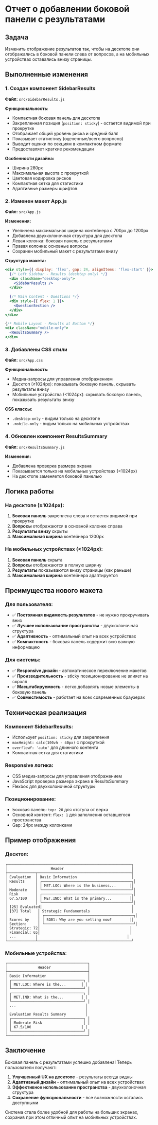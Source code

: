 # Отчет о добавлении боковой панели с результатами

## Задача
Изменить отображение результатов так, чтобы на десктопе они отображались в боковой панели слева от вопросов, а на мобильных устройствах оставались внизу страницы.

## Выполненные изменения

### 1. Создан компонент SidebarResults
**Файл:** `src/SidebarResults.js`

**Функциональность:**
- Компактная боковая панель для десктопа
- Закрепленная позиция (`position: sticky`) - остается видимой при прокрутке
- Отображает общий уровень риска и средний балл
- Показывает статистику (оцененные/всего вопросов)
- Выводит оценки по секциям в компактном формате
- Предоставляет краткие рекомендации

**Особенности дизайна:**
- Ширина 280px
- Максимальная высота с прокруткой
- Цветовая кодировка рисков
- Компактная сетка для статистики
- Адаптивные размеры шрифтов

### 2. Изменен макет App.js
**Файл:** `src/App.js`

**Изменения:**
- Увеличена максимальная ширина контейнера с 700px до 1200px
- Добавлена двухколоночная структура для десктопа
- Левая колонка: боковая панель с результатами
- Правая колонка: основные вопросы
- Сохранен мобильный макет с результатами внизу

**Структура макета:**
```jsx
<div style={{ display: 'flex', gap: 24, alignItems: 'flex-start' }}>
  {/* Left Sidebar - Results (desktop only) */}
  <div className="desktop-only">
    <SidebarResults />
  </div>
  
  {/* Main Content - Questions */}
  <div style={{ flex: 1 }}>
    <QuestionSection />
  </div>
</div>

{/* Mobile Layout - Results at Bottom */}
<div className="mobile-only">
  <ResultsSummary />
</div>
```

### 3. Добавлены CSS стили
**Файл:** `src/App.css`

**Функциональность:**
- Медиа-запросы для управления отображением
- Десктоп (≥1024px): показывать боковую панель, скрывать результаты внизу
- Мобильные устройства (<1024px): скрывать боковую панель, показывать результаты внизу

**CSS классы:**
- `.desktop-only` - видим только на десктопе
- `.mobile-only` - видим только на мобильных устройствах

### 4. Обновлен компонент ResultsSummary
**Файл:** `src/ResultsSummary.js`

**Изменения:**
- Добавлена проверка размера экрана
- Показывается только на мобильных устройствах (<1024px)
- На десктопе заменяется боковой панелью

## Логика работы

### На десктопе (≥1024px):
1. **Боковая панель** закреплена слева и остается видимой при прокрутке
2. **Вопросы** отображаются в основной колонке справа
3. **Результаты внизу** скрыты
4. **Максимальная ширина** контейнера 1200px

### На мобильных устройствах (<1024px):
1. **Боковая панель** скрыта
2. **Вопросы** отображаются в полную ширину
3. **Результаты** показываются внизу страницы (как раньше)
4. **Максимальная ширина** контейнера адаптируется

## Преимущества нового макета

### Для пользователя:
- ✅ **Постоянная видимость результатов** - не нужно прокручивать вниз
- ✅ **Лучшее использование пространства** - двухколоночная структура
- ✅ **Адаптивность** - оптимальный опыт на всех устройствах
- ✅ **Компактность** - боковая панель содержит всю важную информацию

### Для системы:
- ✅ **Responsive дизайн** - автоматическое переключение макетов
- ✅ **Производительность** - sticky позиционирование не влияет на скролл
- ✅ **Масштабируемость** - легко добавлять новые элементы в боковую панель
- ✅ **Совместимость** - работает на всех современных браузерах

## Техническая реализация

### Компонент SidebarResults:
- Использует `position: sticky` для закрепления
- `maxHeight: calc(100vh - 40px)` с прокруткой
- `overflowY: 'auto'` для длинного контента
- Компактная сетка для статистики

### Responsive логика:
- CSS медиа-запросы для управления отображением
- JavaScript проверка размера экрана в ResultsSummary
- Flexbox для двухколоночной структуры

### Позиционирование:
- Боковая панель: `top: 20` для отступа от верха
- Основной контент: `flex: 1` для заполнения оставшегося пространства
- Gap: 24px между колонками

## Пример отображения

### Десктоп:
```
┌─────────────────────────────────────────────────────────┐
│                    Header                               │
├─────────────┬───────────────────────────────────────────┤
│ Evaluation  │ Basic Information                         │
│ Results     │ ┌─────────────────────────────────────────┐│
│             │ │ MET.LOC: Where is the business...      ││
│ Moderate    │ └─────────────────────────────────────────┘│
│ Risk        │ ┌─────────────────────────────────────────┐│
│ 67.5/100    │ │ MET.IND: What is the primary...        ││
│             │ └─────────────────────────────────────────┘│
│ [25] Evaluated│                                         │
│ [37] Total   │ Strategic Fundamentals                   │
│              │ ┌─────────────────────────────────────────┐│
│ Scores by    │ │ SG01: Why are you selling now?        ││
│ Section:     │ └─────────────────────────────────────────┘│
│ Strategic: 72│                                         │
│ Financial: 65│                                         │
│ ...         │                                         │
└─────────────┴───────────────────────────────────────────┘
```

### Мобильные устройства:
```
┌─────────────────────────────────────┐
│              Header                 │
├─────────────────────────────────────┤
│ Basic Information                   │
│ ┌─────────────────────────────────┐ │
│ │ MET.LOC: Where is the...       │ │
│ └─────────────────────────────────┘ │
│ ┌─────────────────────────────────┐ │
│ │ MET.IND: What is the...        │ │
│ └─────────────────────────────────┘ │
│ ...                                │
│                                    │
│ Evaluation Results Summary         │
│ ┌─────────────────────────────────┐ │
│ │ Moderate Risk                   │ │
│ │ 67.5/100                       │ │
│ └─────────────────────────────────┘ │
└─────────────────────────────────────┘
```

## Заключение

Боковая панель с результатами успешно добавлена! Теперь пользователи получают:

1. **Улучшенный UX на десктопе** - результаты всегда видны
2. **Адаптивный дизайн** - оптимальный опыт на всех устройствах
3. **Эффективное использование пространства** - двухколоночная структура
4. **Сохранение функциональности** - все возможности остались доступными

Система стала более удобной для работы на больших экранах, сохранив при этом отличный опыт на мобильных устройствах.
